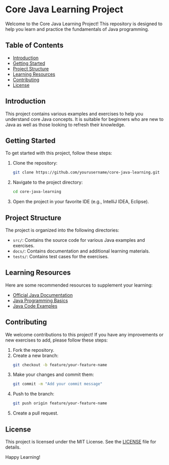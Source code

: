 # Core Java Learning Project

Welcome to the Core Java Learning Project! This repository is designed to help you learn and practice the fundamentals of Java programming.

## Table of Contents

- [Introduction](#introduction)
- [Getting Started](#getting-started)
- [Project Structure](#project-structure)
- [Learning Resources](#learning-resources)
- [Contributing](#contributing)
- [License](#license)

## Introduction

This project contains various examples and exercises to help you understand core Java concepts. It is suitable for beginners who are new to Java as well as those looking to refresh their knowledge.

## Getting Started

To get started with this project, follow these steps:

1. Clone the repository:
    ```sh
    git clone https://github.com/yourusername/core-java-learning.git
    ```
2. Navigate to the project directory:
    ```sh
    cd core-java-learning
    ```
3. Open the project in your favorite IDE (e.g., IntelliJ IDEA, Eclipse).

## Project Structure

The project is organized into the following directories:

- `src/`: Contains the source code for various Java examples and exercises.
- `docs/`: Contains documentation and additional learning materials.
- `tests/`: Contains test cases for the exercises.

## Learning Resources

Here are some recommended resources to supplement your learning:

- [Official Java Documentation](https://docs.oracle.com/javase/tutorial/)
- [Java Programming Basics](https://www.learnjavaonline.org/)
- [Java Code Examples](https://www.programiz.com/java-programming/examples)

## Contributing

We welcome contributions to this project! If you have any improvements or new exercises to add, please follow these steps:

1. Fork the repository.
2. Create a new branch:
    ```sh
    git checkout -b feature/your-feature-name
    ```
3. Make your changes and commit them:
    ```sh
    git commit -m "Add your commit message"
    ```
4. Push to the branch:
    ```sh
    git push origin feature/your-feature-name
    ```
5. Create a pull request.

## License

This project is licensed under the MIT License. See the [LICENSE](LICENSE) file for details.

Happy Learning!